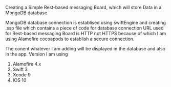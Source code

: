 Creating a Simple Rest-based messaging Board, which will store Data in a MongoDB database. 

MongoDB database connection is establised using swiftEngine and creating .ssp file which contains a piece of code for database connection
URL used for Rest-based messaging Board is HTTP not HTTPS because of which I am using Alamofire cocoapods to establish a secure connection.

The conent whatever I am adding will be displayed in the database and also in the app.
Version I am using
1. Alamofire 4.x
2. Swift 3
3. Xcode 9
4. iOS 10

